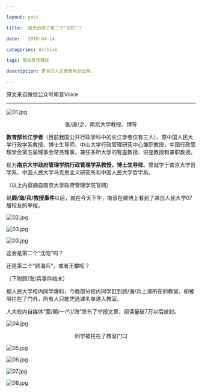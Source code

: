 ```yaml
---

layout: post

title:  南大出现了第二个“沈阳”？

date:   2018-04-14

categories: Archive

tags: 高校反性骚扰

description: 更多的人正勇敢地站出来。

---
```


原文来自微信公众号南音Voice

---

![01.jpg](https://i.loli.net/2018/04/14/5ad1f8cf5a401.jpg)

<center>张/康/之，南京大学教授、博导</center>

**教育部长江学者**（目前我国公共行政学科中的长江学者仅有三人）、原中国人民大学行政学系教授、博士生导师，中山大学行政管理研究中心兼职教授，中国行政管理学会第五届理事会常务理事，兼任多所大学的客座教授、讲座教授和兼职教授。

现为**南京大学政府管理学院行政管理学系教授、博士生导师**。曾就学于南京大学哲学系、中国人民大学马克思主义研究所和中国人民大学哲学系。

（以上内容摘自南京大学政府管理学院官网）

继**顾/海/兵/教授事件**以后，就在今天下午，南音在微博上看到了来自人民大学07届校友的举报。

![02.jpg](https://i.loli.net/2018/04/14/5ad1f940c8010.jpg)

![03.jpg](https://i.loli.net/2018/04/14/5ad2001869f5e.jpg)

![03.jpg](https://i.loli.net/2018/04/14/5ad1f98b83273.jpg)

这会是第二个“沈阳”吗？

还是第二个“顾海兵”，或者王攀呢？

（下附顾/海/兵事件始末）

据人民大学校内同学爆料，今晚部分校内同学赶到顾/海/兵上课所在的教室，却被阻拦在了门外，所有人只能凭选课名单进入教室。

人大校内自媒体“面/朝/一/勺/海”发布了举报文章，阅读量破7万以后被封。

![04.jpg](https://i.loli.net/2018/04/14/5ad1f9f132aa8.jpg)

<center>同学被拦在了教室门口</center>

![05.jpg](https://i.loli.net/2018/04/14/5ad1fb11119cd.jpg)

![06.jpg](https://i.loli.net/2018/04/14/5ad1fb4cbe179.jpg)

![07.jpg](https://i.loli.net/2018/04/14/5ad1fbaf377ec.jpg)

![08.jpg](https://i.loli.net/2018/04/14/5ad1ff863a0ab.jpg)
